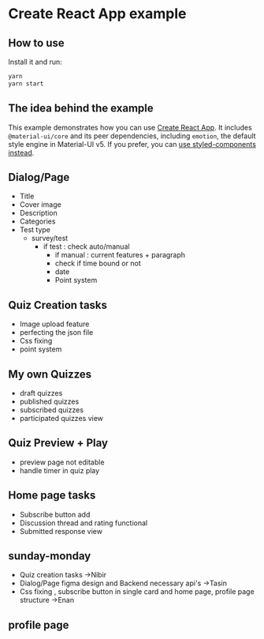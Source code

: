 # Create React App example

## How to use

Install it and run:

```sh
yarn
yarn start
```

## The idea behind the example

This example demonstrates how you can use [Create React App](https://github.com/facebookincubator/create-react-app). It includes `@material-ui/core` and its peer dependencies, including `emotion`, the default style engine in Material-UI v5. If you prefer, you can [use styled-components instead](https://next.material-ui.com/guides/interoperability/#styled-components).


## Dialog/Page
 - Title
 - Cover image
 - Description 
 - Categories
 - Test type 
   - survey/test
     - if test : check auto/manual 
        - if manual : current features + paragraph 
        - check if time bound or not
        - date 
        - Point system
## Quiz Creation tasks
- Image upload feature
- perfecting the json file
- Css fixing
- point system 

## My own Quizzes
- draft quizzes
- published quizzes
- subscribed quizzes
- participated quizzes view
## Quiz Preview  + Play
- preview page not editable
- handle timer in quiz play

## Home page tasks
- Subscribe button add 
- Discussion thread and rating functional
- Submitted response  view


## sunday-monday
- Quiz creation tasks ->Nibir
- Dialog/Page figma design and Backend necessary api's ->Tasin
- Css fixing , subscribe button in single card and home page, profile page structure  ->Enan

## profile page 



